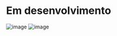 # Em desenvolvimento

![image](https://github.com/user-attachments/assets/272c3704-be51-4083-91d2-81142c47d85f)
![image](https://github.com/user-attachments/assets/b7253b09-a1d5-4997-af99-705996419b45)
